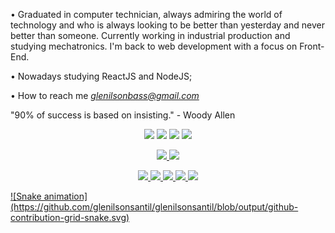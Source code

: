 • Graduated in computer technician, always admiring the world of technology and who is always looking to be better than yesterday and never better than someone. Currently working in industrial production and studying mechatronics. I'm back to web development with a focus on Front-End.

• Nowadays studying ReactJS and NodeJS;

• How to reach me *glenilsonbass@gmail.com*

"90% of success is based on insisting." - Woody Allen


<div>
<p align="center">
	<a href="https://twitter.com/GlenilsonSantil" target="blank"><img src="https://img.icons8.com/dusk/64/000000/twitter.png"/></a>
	<a href="https://www.instagram.com/glenilsonsantil/" target="blank"><img src="https://img.icons8.com/dusk/64/000000/instagram.png"/></a>
	<a href="https://www.facebook.com/glenilsons/" target="blank"><img src="https://img.icons8.com/dusk/64/000000/facebook.png"/></a>
	<a href="https://www.linkedin.com/in/glenilsonsantil/" target="blank"><img src="https://img.icons8.com/dusk/64/000000/linkedin.png"/></a>
</p>

<p align="center">
	<a href="https://github.com/glenilsonsantil">
	<img height="150em" src="https://github-readme-stats.vercel.app/api?username=glenilsonsantil&theme=dracula&show_icons=true"/>
	<img height="150em" src="https://github-readme-stats.vercel.app/api/top-langs/?username=glenilsonsantil&layout=compact&theme=dracula"/>
</p>


<p align="center">
	<img src="https://img.icons8.com/color/48/000000/html-5--v1.png"/>
	<img src="https://img.icons8.com/color/48/000000/css3.png"/>
	<img src="https://img.icons8.com/color/48/000000/javascript.png"/>
	<img src="https://img.icons8.com/office/48/000000/react.png"/>
	<img src="https://img.icons8.com/color/48/000000/nodejs.png"/>
</p>
	<a href="https://github.com/glenilsonsantil">
	![Snake animation](https://github.com/glenilsonsantil/glenilsonsantil/blob/output/github-contribution-grid-snake.svg)
</div>
